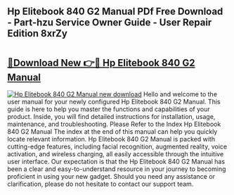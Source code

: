 ## Hp Elitebook 840 G2 Manual PDf Free Download - Part-hzu Service Owner Guide - User Repair Edition 8xrZy

# <h2><a href="http://bc98496.oget.top/?id=Hp+Elitebook+840+G2+Manual">🔗Download New 👉🔴 Hp Elitebook 840 G2 Manual</a></h2>

[![Hp Elitebook 840 G2 Manual new download](https://i.imgur.com/5g1atiW.png)](http://bc98496.oget.top/?id=Hp+Elitebook+840+G2+Manual)
Hello and welcome to the user manual for your newly configured Hp Elitebook 840 G2 Manual. This guide is here to help you master the functions and capabilities of your product. Inside, you will find detailed instructions for installation, usage, maintenance, and troubleshooting. Please Refer to the Index Hp Elitebook 840 G2 Manual The index at the end of this manual can help you quickly locate relevant information. Hp Elitebook 840 G2 Manual is packed with cutting-edge features, including facial recognition, augmented reality, voice activation, and wireless charging, all easily accessible through the intuitive user interface. Our expectation is that the Hp Elitebook 840 G2 Manual has been a clear and easy-to-understand resource in your journey to becoming proficient in using your new gadget. Should you need any assistance or clarification, please do not hesitate to contact our support team.
